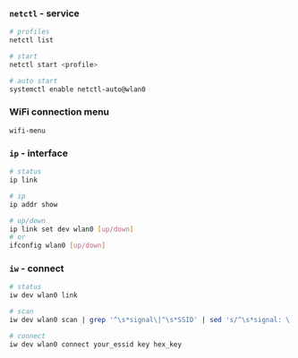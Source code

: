 ### `netctl` - service
```sh
# profiles
netctl list

# start
netctl start <profile>

# auto start
systemctl enable netctl-auto@wlan0
```

### WiFi connection menu
`wifi-menu`

### `ip` - interface
```sh
# status
ip link

# ip
ip addr show

# up/down
ip link set dev wlan0 [up/down]
# or
ifconfig wlan0 [up/down]
```

### `iw` - connect
```sh
# status
iw dev wlan0 link

# scan
iw dev wlan0 scan | grep '^\s*signal\|^\s*SSID' | sed 's/^\s*signal: \|^\s*SSID: //'

# connect
iw dev wlan0 connect your_essid key hex_key
```
